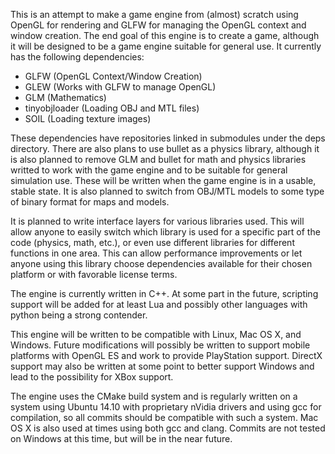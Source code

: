 This is an attempt to make a game engine from (almost) scratch using OpenGL for rendering and GLFW for managing the OpenGL context and window creation. The end goal of this engine is to create a game, although it will be designed to be a game engine suitable for general use. It currently has the following dependencies:

+ GLFW (OpenGL Context/Window Creation)
+ GLEW (Works with GLFW to manage OpenGL)
+ GLM (Mathematics)
+ tinyobjloader (Loading OBJ and MTL files)
+ SOIL (Loading texture images)


These dependencies have repositories linked in submodules under the deps directory. There are also plans to use bullet as a physics library, although it is also planned to remove GLM and bullet for math and physics libraries writted to work with the game engine and to be suitable for general simulation use. These will be written when the game engine is in a usable, stable state. It is also planned to switch from OBJ/MTL models to some type of binary format for maps and models.


It is planned to write interface layers for various libraries used. This will allow anyone to easily switch which library is used for a specific part of the code (physics, math, etc.), or even use different libraries for different functions in one area. This can allow performance improvements or let anyone using this library choose dependencies available for their chosen platform or with favorable license terms.


The engine is currently written in C++. At some part in the future, scripting support will be added for at least Lua and possibly other languages with python being a strong contender.


This engine will be written to be compatible with Linux, Mac OS X, and Windows. Future modifications will possibly be written to support mobile platforms with OpenGL ES and work to provide PlayStation support. DirectX support may also be written at some point to better support Windows and lead to the possibility for XBox support.


The engine uses the CMake build system and is regularly written on a system using Ubuntu 14.10 with proprietary nVidia drivers and using gcc for compilation, so all commits should be compatible with such a system. Mac OS X is also used at times using both gcc and clang. Commits are not tested on Windows at this time, but will be in the near future.
